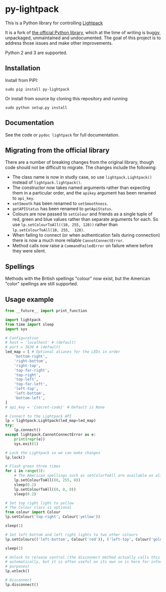 py-lightpack
============

This is a Python library for controlling [Lightpack](http://lightpack.tv/)

It is a fork of [the official Python library](https://github.com/Atarity/Lightpack/blob/master/Software/apiexamples/pyLightpack/lightpack.py), which at the time of writing is buggy, unpackaged, unmaintained and undocumented.
The goal of this project is to address those issues and make other improvements.

Python 2 and 3 are supported.

Installation
------------

Install from PiPI:

	sudo pip install py-lightpack

Or install from source by cloning this repository and running

	sudo python setup.py install

Documentation
-------------

See the code or `pydoc lightpack` for full documentation.

Migrating from the official library
-----------------------------------

There are a number of breaking changes from the original library, though code 
should not be difficult to migrate. The changes include the following:

- The class name is now in studly case, so use `lightpack.Lightpack()` instead 
  of `lightpack.lightpack()`.
- The constructor now takes named arguments rather than expecting them in a 
  particular order, and the `apikey` argument has been renamed to `api_key`.
- `setSmooth` has been renamed to `setSmoothness`.
- `getAPIStatus` has been renamed to `getApiStatus`.
- Colours are now passed to `setColour` and friends as a single tuple of red, 
  green and blue values rather than separate arguments for each. So use 
  `lp.setColourToAll((10, 255, 128))` rather than `lp.setColourToAll(10, 255, 
  128)`.
- When failing to connect (or when authentication fails during connection) there 
  is now a much more reliable `CannotConnectError`.
- Method calls now raise a `CommandFailedError` on failure where before they 
  were silent.

Spellings
---------

Methods with the British spellings "colour" now exist, but the American "color" 
spellings are still supported.

Usage example
-------------

```python
from __future__ import print_function

import lightpack
from time import sleep
import sys

# Configuration
# host = 'localhost' # (default)
# port = 3636 # (default)
led_map = [ # Optional aliases for the LEDs in order
	'bottom-right',
	'right-bottom',
	'right-top',
	'top-far-right',
	'top-right',
	'top-left',
	'top-far-left',
	'left-top',
	'left-bottom',
	'bottom-left',
]
# api_key = '{secret-code}' # Default is None

# Connect to the Lightpack API
lp = lightpack.Lightpack(led_map=led_map)
try:
	lp.connect()
except lightpack.CannotConnectError as e:
	print(repr(e))
	sys.exit(1)

# Lock the Lightpack so we can make changes
lp.lock()

# Flash green three times
for i in range(3):
	# The American spellings such as setColorToAll are available as aliases
	lp.setColourToAll((0, 255, 0))
	sleep(0.2)
	lp.setColourToAll((0, 0, 0))
	sleep(0.2)

# Set top right light to yellow
# The Colour class is optional
from colour import Colour
lp.setColour('top-right', Colour('yellow'))

sleep(1)

# Set left bottom and left right lights to two other colours
lp.setColours(('left-bottom', Colour('red')), ('left-top', Colour('goldenrod')))

sleep(1)

# Unlock to release control (the disconnect method actually calls this 
# automatically, but it is often useful on its own so is here for informational 
# purposes)
lp.unlock()

# Disconnect
lp.disconnect()
```
